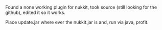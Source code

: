 Found a none working plugin for nukkit, took source (still looking for the github), edited it so it works.

Place update.jar where ever the nukkit.jar is and, run via java, profit.
